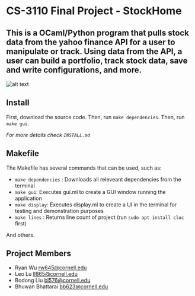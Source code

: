 # CS-3110 Final Project - StockHome
This is a OCaml/Python program that pulls stock data from the yahoo finance API for a user to manipulate or track. Using data from the API, a user can build a portfolio, track stock data, save and write configurations, and more. 
-----------------------------------
![alt text](https://github.coecis.cornell.edu/rw645/StockHome/tree/main/Screenshot.png?raw=true "The Home Page")

## Install 
First, download the source code. 
Then, run `make dependencies`. 
Then, run `make gui`. 

*For more details check `INSTALL.md`*

## Makefile
The Makefile has several commands that can be used, such as:

- `make dependencies` : Downloads all releveant dependencies from the terminal
- `make gui`: Executes gui.ml to create a GUI window running the application
- `make display`: Executes display.ml to create a UI in the terminal for testing and demonstration purposes
- `make lines` : Returns line count of project (run `sudo apt install cloc` first)

And others.

## Project Members 
- Ryan Wu rw645@cornell.edu 
- Leo Lu ll865@cornell.edu 
- Bodong Liu bl576@cornell.edu 
- Bhuwan Bhattarai bb623@cornell.edu 
